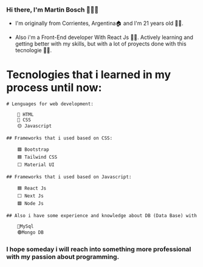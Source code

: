 ### Hi there, I'm Martin Bosch 👋🙋‍♂️

- I'm originally from Corrientes, Argentina🏠 and I'm 21 years old 🙇‍♂️.

- Also i'm a Front-End developer With React Js 👨‍💻. Actively learning and getting better with my skills, but with a lot of proyects done with this tecnologie 💆‍♂️.

# Tecnologies that i learned in my process until now:

    # Lenguages for web development: 
    
        🔴 HTML 
        🔵 CSS
        🟡 Javascript
    
    ## Frameworks that i used based on CSS: 
    
        🟪 Bootstrap
        🟦 Tailwind CSS  
        ⬜ Material UI
        
    ## Frameworks that i used based on Javascript:
    
        🟦 React Js  
        ⬜ Next Js 
        🟩 Node Js
    
    ## Also i have some experience and knowledge about DB (Data Base) with 
    
        🔵MySql
        🟢Mongo DB
    
    
### I hope someday i will reach into something more professional with my passion about programming.
    







